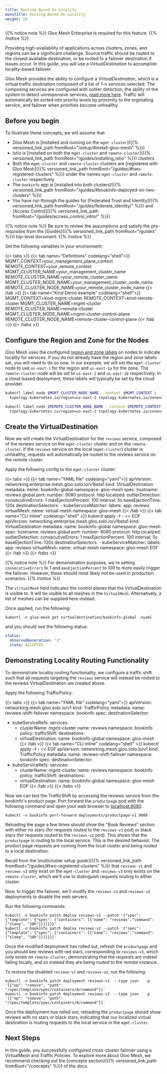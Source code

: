 ```yaml
---
title: Routing Based On Locality
menuTitle: Routing Based On Locality
weight: 50
---
```


{{% notice note %}}
Gloo Mesh Enterprise is required for this feature.
{{% /notice %}}

Providing high-availability of applications across clusters, zones, and regions can be a significant challenge. Source traffic should be routed to the closest available destination, or be routed to a failover destination if issues occur. In this guide, you will use a *VirtualDestination* to accomplish locality-based failover.

Gloo Mesh provides the ability to configure a *VirtualDestination*, which is a virtual traffic destination composed of a list of 1-n services selected.  The composing services are configured with outlier detection, the ability of the system to detect unresponsive services, [read more here](https://www.envoyproxy.io/docs/envoy/latest/intro/arch_overview/upstream/outlier). Traffic will automatically be sorted into priority levels by proximity to the orginiating service, and failover when priorities become unhealthy.

## Before you begin

To illustrate these concepts, we will assume that:

* Gloo Mesh is [installed and running on the `mgmt-cluster`]({{% versioned_link_path fromRoot="/setup/#install-gloo-mesh" %}})
* Istio is [installed on both the `mgmt-cluster` and `remote-cluster`]({{% versioned_link_path fromRoot="/guides/installing_istio" %}}) clusters
* Both the `mgmt-cluster` and `remote-cluster` clusters are [registered with Gloo Mesh]({{% versioned_link_path fromRoot="/guides/#two-registered-clusters" %}}) under the names `mgmt-cluster` and `remote-cluster` respectively
* The `bookinfo` app is [installed into both clusters]({{% versioned_link_path fromRoot="/guides/#bookinfo-deployed-on-two-clusters" %}})
* You have run through the guides for [Federated Trust and Identity]({{% versioned_link_path fromRoot="/guides/federate_identity/" %}}) and [Access Control]({{% versioned_link_path fromRoot="/guides/access_control_intro/" %}}).

{{% notice note %}}
Be sure to review the assumptions and satisfy the pre-requisites from the [Guides]({{% versioned_link_path fromRoot="/guides" %}}) top-level document.
{{% /notice %}}

Set the following variables in your environment:

{{< tabs >}}
{{< tab name="Definitions" codelang="shell">}}
MGMT_CONTEXT=your_management_plane_context
REMOTE_CONTEXT=your_remote_context
MGMT_CLUSTER_NAME=your_management_cluster_name
REMOTE_CLUSTER_NAME=your_remote_cluster_name
MGMT_CLUSTER_NODE_NAME=your_management_cluster_node_name
REMOTE_CLUSTER_NODE_NAME=your_remote_cluster_node_name
{{< /tab >}}
{{< tab name="Kind Demo example" codelang="shell">}}
MGMT_CONTEXT=kind-mgmt-cluster
REMOTE_CONTEXT=kind-remote-cluster
MGMT_CLUSTER_NAME=mgmt-cluster
REMOTE_CLUSTER_NAME=remote-cluster
MGMT_CLUSTER_NODE_NAME=mgmt-cluster-control-plane
REMOTE_CLUSTER_NODE_NAME=remote-cluster-control-plane
{{< /tab >}}
{{< /tabs >}}

## Configure the Region and Zone for the Nodes

Gloo Mesh uses the configured [region and zone labels](https://v1-18.docs.kubernetes.io/docs/reference/kubernetes-api/labels-annotations-taints/#topologykubernetesioregion) on nodes to indicate locality for services. If you do not already have the region and zone labels set, you will need to do so now. In our example, we will set the `mgmt-cluster` node to use `us-east-1` for the region and `us-east-1a` for the zone. The `remote-cluster` node will be set to `us-east-2` and `us-east-2b` respectively. In a cloud-based deployment, these labels will typically be set by the cloud provider.

```bash
kubectl label node $MGMT_CLUSTER_NODE_NAME --context $MGMT_CONTEXT \
  topology.kubernetes.io/region=us-east-1 topology.kubernetes.io/zone=us-east-1a

kubectl label node $REMOTE_CLUSTER_NODE_NAME --context $REMOTE_CONTEXT \
  topology.kubernetes.io/region=us-east-2 topology.kubernetes.io/zone=us-east-2b
```

## Create the VirtualDestination

Now we will create the VirtualDestination for the `reviews` service, composed of the reviews service on the `mgmt-cluster` cluster and on the `remote-cluster`. If the `reviews` service on the local (`mgmt-cluster`) cluster is unhealthy, requests will automatically be routed to the reviews service on the remote cluster.

Apply the following config to the `mgmt-cluster` cluster:
 
{{< tabs >}}
{{< tab name="YAML file" codelang="yaml">}}
apiVersion: networking.enterprise.mesh.gloo.solo.io/v1beta1
kind: VirtualDestination
metadata:
  name: bookinfo-global
  namespace: gloo-mesh
spec:
  hostname: reviews.global
  port:
    number: 9080
    protocol: http
  localized:
    outlierDetection:
      consecutiveErrors: 1
      maxEjectionPercent: 100
      interval: 5s
      baseEjectionTime: 120s
    destinationSelectors:
    - kubeServiceMatcher:
        labels:
          app: reviews
  virtualMesh:
    name: virtual-mesh
    namespace: gloo-mesh
{{< /tab >}}
{{< tab name="CLI inline" codelang="shell" >}}
kubectl apply -f - << EOF
apiVersion: networking.enterprise.mesh.gloo.solo.io/v1beta1
kind: VirtualDestination
metadata:
  name: bookinfo-global
  namespace: gloo-mesh
spec:
  hostname: reviews.global
  port:
    number: 9080
    protocol: http
  localized:
    outlierDetection:
      consecutiveErrors: 1
      maxEjectionPercent: 100
      interval: 5s
      baseEjectionTime: 120s
    destinationSelectors:
    - kubeServiceMatcher:
        labels:
          app: reviews
  virtualMesh:
    name: virtual-mesh
    namespace: gloo-mesh
EOF
{{< /tab >}}
{{< /tabs >}}

{{% notice note %}}
For demonstration purposes, we're setting `consecutiveErrors` to 1 and `maxEjectionPercent` to 100 to more easily trigger the failover. However, these should most likely not be used in production scenarios.
{{% /notice %}}

The `virtualMesh` field indicates the control planes that the VirtualDestination is visible to. It will be visible to all meshes in the `VirtualMesh`. Alternatively, a list of meshes can be supplied here instead. 

Once applied, run the following:

```shell
kubectl -n gloo-mesh get virtualdestination/bookinfo-global -oyaml
```

and you should see the following status:

```yaml
status:
  observedGeneration: "1"
  state: ACCEPTED
```

## Demonstrating Locality Routing Functionality

To demonstrate locality routing functionality, we configure a traffic shift such that all requests targeting the `reviews` service will instead be routed to the reviews VirtualDestination we created above.

Apply the following TrafficPolicy:

{{< tabs >}}
{{< tab name="YAML file" codelang="yaml">}}
apiVersion: networking.mesh.gloo.solo.io/v1
kind: TrafficPolicy
metadata:
  name: reviews-shift-failover
  namespace: bookinfo
spec:
  destinationSelector:
  - kubeServiceRefs:
      services:
      - clusterName: mgmt-cluster
        name: reviews
        namespace: bookinfo
  policy:
    trafficShift:
      destinations:
      - virtualDestination:
          name: bookinfo-global
          namespace: gloo-mesh
{{< /tab >}}
{{< tab name="CLI inline" codelang="shell" >}}
kubectl apply -f - << EOF
apiVersion: networking.mesh.gloo.solo.io/v1
kind: TrafficPolicy
metadata:
  name: reviews-shift-failover
  namespace: bookinfo
spec:
  destinationSelector:
  - kubeServiceRefs:
      services:
      - clusterName: mgmt-cluster
        name: reviews
        namespace: bookinfo
  policy:
    trafficShift:
      destinations:
      - virtualDestination:
          name: bookinfo-global
          namespace: gloo-mesh
EOF
{{< /tab >}}
{{< /tabs >}}

Now we can test the TrafficShift by accessing the reviews service from the bookinfo's product page. Port forward the `productpage` pod with the following command and open your web browser to [localhost:9080](http://localhost:9080/productpage?u=normal).

```shell
kubectl -n bookinfo port-forward deployments/productpage-v1 9080
```

Reloading the page a few times should show the "Book Reviews" section with either no stars (for requests routed to the `reviews-v1` pod) or black stars (for requests routed to the `reviews-v2` pod). This shows that the `productpage` is routing to the local service. This is the desired behavior. The product page requests are coming from the local cluster and being routed to a local destination.

Recall from the [multicluster setup guide]({{% versioned_link_path fromRoot="/guides/#two-registered-clusters" %}}) that `reviews-v1` and `reviews-v2` only exist on the `mgmt-cluster` and `reviews-v3` only exists on the `remote-cluster`, which we'll use to distinguish requests routing to either cluster.

Now, to trigger the failover, we'll modify the `reviews-v1` and `reviews-v2` deployments to disable the web servers. 

Run the following commands:

```shell
kubectl -n bookinfo patch deploy reviews-v1 --patch '{"spec": {"template": {"spec": {"containers": [{"name": "reviews","command": ["sleep", "20h"]}]}}}}'
kubectl -n bookinfo patch deploy reviews-v2 --patch '{"spec": {"template": {"spec": {"containers": [{"name": "reviews","command": ["sleep", "20h"]}]}}}}'
```

Once the modified deployment has rolled out, refresh the `productpage` and you should see reviews with red stars, corresponding to `reviews-v3`, which only exists on `remote-cluster`, demonstrating that the requests are indeed failing locally, and so instead they are being routed to the remote instance.

To restore the disabled `reviews-v1` and `reviews-v2`, run the following:

```shell
kubectl -n bookinfo patch deployment reviews-v1  --type json   -p '[{"op": "remove", "path": "/spec/template/spec/containers/0/command"}]'
kubectl -n bookinfo patch deployment reviews-v2  --type json   -p '[{"op": "remove", "path": "/spec/template/spec/containers/0/command"}]'
```

Once the deployment has rolled out, reloading the `productpage` should show reviews with no stars or black stars, indicating that our localized virtual destination is routing requests to the local service in the `mgmt-cluster`.

## Next Steps

In this guide, you successfully configured cross-cluster failover using a VirtualMesh and Traffic Policies. To explore more about Gloo Mesh, we recommend checking out the [concepts section]({{% versioned_link_path fromRoot="/concepts" %}}) of the docs.
